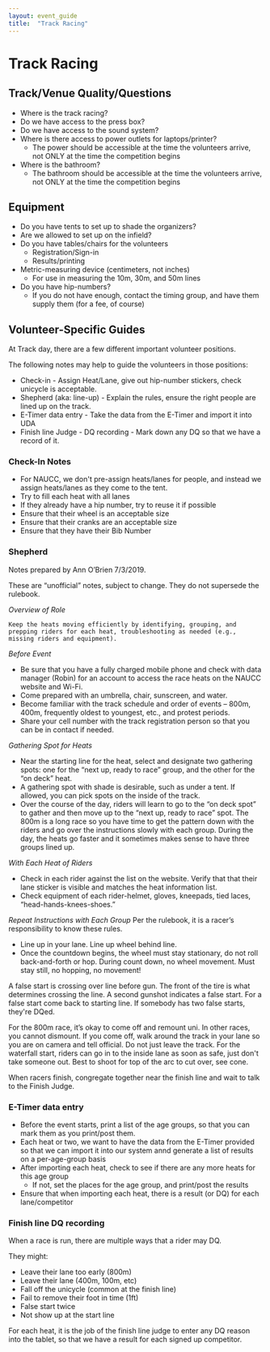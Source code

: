 ```yaml
---
layout: event_guide
title:  "Track Racing"
---
```


# Track Racing

## Track/Venue Quality/Questions

* Where is the track racing?
* Do we have access to the press box?
* Do we have access to the sound system?
* Where is there access to power outlets for laptops/printer?
  * The power should be accessible at the time the volunteers arrive, not ONLY at the time the competition begins
* Where is the bathroom?
  * The bathroom should be accessible at the time the volunteers arrive, not ONLY at the time the competition begins

## Equipment

* Do you have tents to set up to shade the organizers?
* Are we allowed to set up on the infield?
* Do you have tables/chairs for the volunteers
  * Registration/Sign-in
  * Results/printing
* Metric-measuring device (centimeters, not inches)
  * For use in measuring the 10m, 30m, and 50m lines
* Do you have hip-numbers?
  * If you do not have enough, contact the timing group, and have them supply them (for a fee, of course)

## Volunteer-Specific Guides

At Track day, there are a few different important volunteer positions.

The following notes may help to guide the volunteers in those positions:

- Check-in - Assign Heat/Lane, give out hip-number stickers, check unicycle is acceptable.
- Shepherd (aka: line-up) - Explain the rules, ensure the right people are lined up on the track.
- E-Timer data entry - Take the data from the E-Timer and import it into UDA
- Finish line Judge - DQ recording - Mark down any DQ so that we have a record of it.

### Check-In Notes

- For NAUCC, we don't pre-assign heats/lanes for people, and instead we assign heats/lanes as they come to the tent.
- Try to fill each heat with all lanes
- If they already have a hip number, try to reuse it if possible
- Ensure that their wheel is an acceptable size
- Ensure that their cranks are an acceptable size
- Ensure that they have their Bib Number

### Shepherd

Notes prepared by Ann O’Brien 7/3/2019.

These are “unofficial” notes, subject to change. They do not supersede the rulebook.

*Overview of Role*

    Keep the heats moving efficiently by identifying, grouping, and prepping riders for each heat, troubleshooting as needed (e.g., missing riders and equipment).

*Before Event*

- Be sure that you have a fully charged mobile phone and check with data manager (Robin) for an account to access the race heats on the NAUCC website and Wi-Fi.
- Come prepared with an umbrella, chair, sunscreen, and water.
- Become familiar with the track schedule and order of events – 800m, 400m, frequently oldest to youngest, etc., and protest periods.
- Share your cell number with the track registration person so that you can be in contact if needed.

*Gathering Spot for Heats*

- Near the starting line for the heat, select and designate two gathering spots: one for the “next up, ready to race” group, and the other for the “on deck” heat.
- A gathering spot with shade is desirable, such as under a tent. If allowed, you can pick spots on the inside of the track.
- Over the course of the day, riders will learn to go to the “on deck spot” to gather and then move up to the “next up, ready to race” spot. The 800m is a long race so you have time to get the pattern down with the riders and go over the instructions slowly with each group. During the day, the heats go faster and it sometimes makes sense to have three groups lined up.

*With Each Heat of Riders*

- Check in each rider against the list on the website. Verify that that their lane sticker is visible and matches the heat information list.
- Check equipment of each rider-helmet, gloves, kneepads, tied laces, “head-hands-knees-shoes.”

*Repeat Instructions with Each Group* Per the rulebook, it is a racer’s responsibility to know these rules.

- Line up in your lane. Line up wheel behind line.
- Once the countdown begins, the wheel must stay stationary, do not roll back-and-forth or hop. During count down, no wheel movement. Must stay still, no hopping, no movement!


A false start is crossing over line before gun. The front of the tire is what determines crossing the line. A second gunshot indicates a false start. For a false start come back to starting line.
If somebody has two false starts, they're DQed.

For the 800m race, it’s okay to come off and remount uni. In other races, you cannot dismount. If you come off, walk around the track in your lane so you are on camera and tell official. Do not just leave the track.
For the waterfall start, riders can go in to the inside lane as soon as safe, just don't take someone out. Best to shoot for top of the arc to cut over, see cone.

When racers finish, congregate together near the finish line and wait to talk to the Finish Judge.

### E-Timer data entry

- Before the event starts, print a list of the age groups, so that you can mark them as you print/post them.
- Each heat or two, we want to have the data from the E-Timer provided so that we can import it into our system annd generate a list of results on a per-age-group basis
- After importing each heat, check to see if there are any more heats for this age group
  - If not, set the places for the age group, and print/post the results
- Ensure that when importing each heat, there is a result (or DQ) for each lane/competitor

### Finish line DQ recording

When a race is run, there are multiple ways that a rider may DQ.

They might:

- Leave their lane too early (800m)
- Leave their lane (400m, 100m, etc)
- Fall off the unicycle (common at the finish line)
- Fail to remove their foot in time (1ft)
- False start twice
- Not show up at the start line

For each heat, it is the job of the finish line judge to enter any DQ reason into the tablet, so that we have a result for each signed up competitor.
